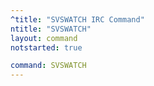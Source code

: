 ```yaml
---
^title: "SVSWATCH IRC Command"
ntitle: "SVSWATCH"
layout: command
notstarted: true

command: SVSWATCH
---
```

